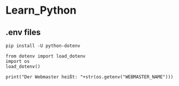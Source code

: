 # Learn_Python


## .env files


```
pip install -U python-dotenv
```


```
from dotenv import load_dotenv
import os
load_dotenv()

print("Der Webmaster heißt: "+str(os.getenv("WEBMASTER_NAME")))
```
